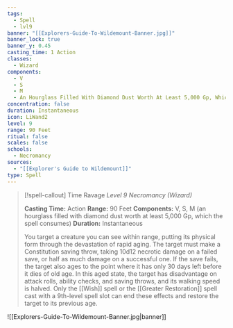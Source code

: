 ```yaml
---
tags:
  - Spell
  - lvl9
banner: "[[Explorers-Guide-To-Wildemount-Banner.jpg]]"
banner_lock: true
banner_y: 0.45
casting_time: 1 Action
classes:
  - Wizard
components:
  - V
  - S
  - M
  - An Hourglass Filled With Diamond Dust Worth At Least 5,000 Gp, Which The Spell Consumes
concentration: false
duration: Instantaneous
icon: LiWand2
level: 9
range: 90 Feet
ritual: false
scales: false
schools:
  - Necromancy
sources:
  - "[[Explorer's Guide to Wildemount]]"
type: Spell
---
```

>[!spell-callout] Time Ravage
>_Level 9 Necromancy (Wizard)_
>
>**Casting Time:** Action
>**Range:** 90 Feet
>**Components:** V, S, M (an hourglass filled with diamond dust worth at least 5,000 Gp, which the spell consumes)
>**Duration:** Instantaneous
>
>You target a creature you can see within range, putting its physical form through the devastation of rapid aging. The target must make a Constitution saving throw, taking 10d12 necrotic damage on a failed save, or half as much damage on a successful one. If the save fails, the target also ages to the point where it has only 30 days left before it dies of old age. In this aged state, the target has disadvantage on attack rolls, ability checks, and saving throws, and its walking speed is halved. Only the [[Wish]] spell or the [[Greater Restoration]] spell cast with a 9th-level spell slot can end these effects and restore the target to its previous age.

![[Explorers-Guide-To-Wildemount-Banner.jpg|banner]]

